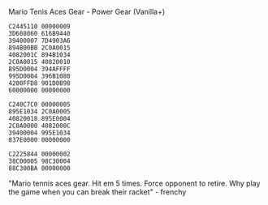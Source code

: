 Mario Tenis Aces Gear - Power Gear (Vanilla+)
```
C2445110 00000009
3D608060 616B9440
39400007 7D4903A6
894B00BB 2C0A0015
4082001C 894B1034
2C0A0015 40820010
895D0004 394AFFFF
995D0004 396B1080
4200FFD8 901D0B98
60000000 00000000

C240C7C0 00000005
895E1034 2C0A0005
40820018 895E0004
2C0A0000 4082000C
39400004 995E1034
837E0000 00000000

C2225844 00000002
38C00005 98C30004
88C300BA 00000000
```
"Mario tennis aces gear. Hit em 5 times. Force opponent to retire. Why play the game when you can break their racket" - frenchy
